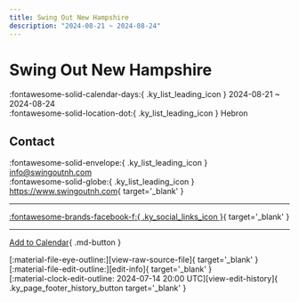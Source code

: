 ```yaml
---
title: Swing Out New Hampshire
description: "2024-08-21 ~ 2024-08-24"
---
```


# Swing Out New Hampshire 

:fontawesome-solid-calendar-days:{ .ky_list_leading_icon } 2024-08-21 ~ 2024-08-24  
:fontawesome-solid-location-dot:{ .ky_list_leading_icon } Hebron  

## Contact

:fontawesome-solid-envelope:{ .ky_list_leading_icon } <info@swingoutnh.com>  
:fontawesome-solid-globe:{ .ky_list_leading_icon } <https://www.swingoutnh.com>{ target='_blank' }  

---

 [:fontawesome-brands-facebook-f:{ .ky_social_links_icon }](https://www.facebook.com/SwingOutNewHampshire){ target='_blank' }

---

[Add to Calendar](https://swing.news/ics/en/2024/us/swing-out-new-hampshire-2024.ics){ .md-button }

<div class="ky_page_footer" markdown>
<div class="ky_page_footer_trailing" markdown="span">
[:material-file-eye-outline:][view-raw-source-file]{ target='_blank' }
[:material-file-edit-outline:][edit-info]{ target='_blank' }
</div>
<div class="ky_page_footer_leading" markdown="span">
[:material-clock-edit-outline: 2024-07-14 20:00 UTC][view-edit-history]{ .ky_page_footer_history_button target='_blank' }
</div>
</div>

[view-raw-source-file]: https://github.com/swingdance/events/blob/main/2024/us/swing-out-new-hampshire-2024.json "View Raw Source File"
[edit-info]: https://github.com/swingdance/events/issues/new?assignees=&labels=update+event&projects=&template=03-update_entity.yml&title=%5B2024%2Fus%5D%20Swing%20Out%20New%20Hampshire&region=us&year=2024&id=swing-out-new-hampshire-2024&name=Swing%20Out%20New%20Hampshire&org_id= "Edit Info"

[view-edit-history]: https://github.com/swingdance/events/commits/main/2024/us/swing-out-new-hampshire-2024.json "View Edit History"
